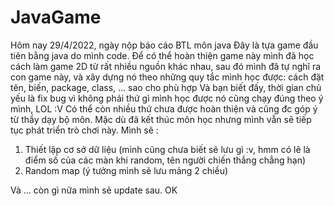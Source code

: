 # JavaGame
Hôm nay 29/4/2022, ngày nộp báo cáo BTL môn java
Đây là tựa game đầu tiên bằng java do mình code. 
Để có thể hoàn thiện game này mình đã học cách làm game 2D từ rất nhiều nguồn khác nhau, sau đó mình đã tự nghĩ ra con game này, và xây dựng nó theo những quy tắc mình 
học được: cách đặt tên, biến, package, class, ... sao cho phù hợp
Và bạn biết đấy, thời gian chủ yếu là fix bug vì không phải thứ gì mình học được nó cũng chạy đúng theo ý mình, LOL :V
Có thể còn nhiều thứ chưa được hoàn thiện và cũng đc góp ý từ thầy dạy bộ môn. 
Mặc dù đã kết thúc môn học nhưng mình vẫn sẽ tiếp tục phát triển trò chơi này.
Mình sẽ : 
1. Thiết lập cơ sở dữ liệu (mình cũng chưa biết sẽ lưu gì :v, hmm có lẽ là điểm số của các màn khi random, tên người chiến thắng chẳng hạn)
2. Random map (ý tưởng mình sẽ lưu mảng 2 chiều)


Và ... còn gì nữa mình sẽ update sau. OK 
